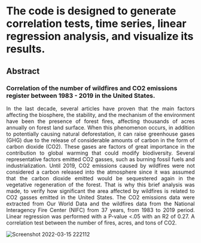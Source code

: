 # The code is designed to generate correlation tests, time series, linear regression analysis, and visualize its results.


## Abstract
### Correlation of the number of wildfires and CO2 emissions register between 1983 - 2019 in the United States.





<p align="justify">
In the last decade, several articles have proven that the main factors affecting the biosphere, the stability, and the mechanism of the environment have been the presence of forest fires, affecting thousands of acres annually on forest land surface. When this phenomenon occurs, in addition to potentially causing natural deforestation, it can raise greenhouse gases (GHG) due to the release of considerable amounts of carbon in the form of carbon dioxide (CO2). These gases are factors of great importance in the contribution to global warming that could modify biodiversity. Several representative factors emitted CO2 gasses, such as burning fossil fuels and industrialization. Until 2019, CO2 emissions caused by wildfires were not considered a carbon released into the atmosphere since it was assumed that the carbon dioxide emitted would be sequestered again in the vegetative regeneration of the forest. That is why this brief analysis was made, to verify how significant the area affected by wildfires is related to CO2 gasses emitted in the United States. The CO2 emissions data were extracted from Our World Data and the wildfires data from the National Interagency Fire Center (NIFC) from 37 years, from 1983 to 2019 period. Linear regression was performed with a P-value <.05 with an R2 of 0.27. A correlation test between the number of fires, acres, and tons of CO2.
</p>
  
  
  
   ![Screenshot 2022-03-15 222112](https://user-images.githubusercontent.com/90733943/158510516-aac3c793-fda3-4cda-acb0-694a5f91ccd9.jpg)

